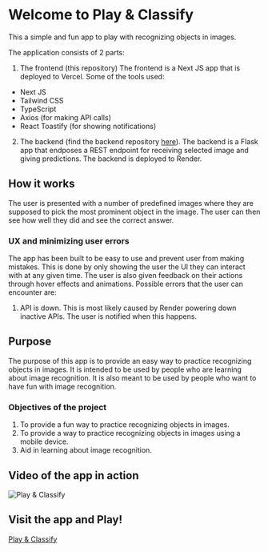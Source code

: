 # Welcome to Play & Classify

This a simple and fun app to play with recognizing objects in images.

The application consists of 2 parts:

1. The frontend (this repository)
   The frontend is a Next JS app that is deployed to Vercel. Some of the tools used:

- Next JS
- Tailwind CSS
- TypeScript
- Axios (for making API calls)
- React Toastify (for showing notifications)

2. The backend (find the backend repository [here](https://github.com/Lekipising/play-api)). The backend is a Flask app that endposes a REST endpoint for receiving selected image and giving predictions. The backend is deployed to Render.

## How it works

The user is presented with a number of predefined images where they are supposed to pick the most prominent object in the image. The user can then see how well they did and see the correct answer.

### UX and minimizing user errors
The app has been built to be easy to use and prevent user from making mistakes. This is done by only showing the user the UI they can interact with at any given time. The user is also given feedback on their actions through hover effects and animations. Possible errors that the user can encounter are:
1. API is down. This is most likely caused by Render powering down inactive APIs. The user is notified when this happens.

## Purpose

The purpose of this app is to provide an easy way to practice recognizing objects in images. It is intended to be used by people who are learning about image recognition. It is also meant to be used by people who want to have fun with image recognition.

### Objectives of the project
1. To provide a fun way to practice recognizing objects in images.
2. To provide a way to practice recognizing objects in images using a mobile device.
3. Aid in learning about image recognition.

## Video of the app in action

![Play & Classify](/public/video.gif)

## Visit the app and Play!

[Play & Classify](https://play-classify-score.vercel.app/)
